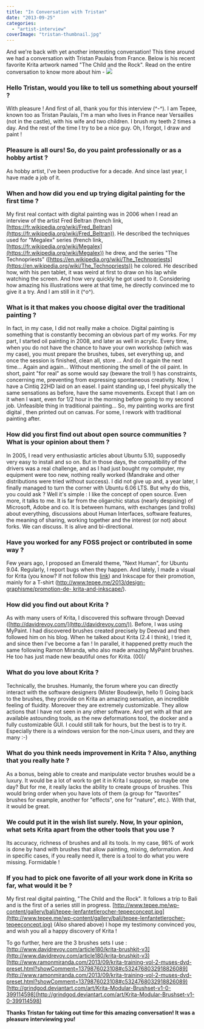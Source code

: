```yaml
---
title: "In Conversation with Tristan"
date: "2013-09-25"
categories: 
  - "artist-interview"
coverImage: "tristan-thumbnail.jpg"
---
```


And we're back with yet another interesting conversation! This time around we had a conversation with Tristan Paulais from France. Below is his recent favorite Krita artwork named "The Child and the Rock". Read on the entire conversation to know more about him - ![](/images/posts/2013/tepee-lenfantetlerocher-tepeeconcept.jpg)

### **Hello Tristan, would you like to tell us something about yourself ?**

With pleasure ! And first of all, thank you for this interview (^-^). I am Tepee, known too as Tristan Paulais, I'm a man who lives in France near Versailles (not in the castle), with his wife and two children. I brush my teeth 2 times a day. And the rest of the time I try to be a nice guy. Oh, I forgot, I draw and paint !

### **Pleasure is all ours! So, do you paint professionally or as a hobby artist ?**

As hobby artist, I've been productive for a decade. And since last year, I have made a job of it.

### **When and how did you end up trying digital painting for the first time ?**

My first real contact with digital painting was in 2006 when I read an interview of the artist Fred Beltran (french link, [https://fr.wikipedia.org/wiki/Fred_Beltran](https://fr.wikipedia.org/wiki/Fred_Beltran)). He described the techniques used for "Megalex" series (french link, [https://fr.wikipedia.org/wiki/Megalex](https://fr.wikipedia.org/wiki/Megalex)) he drew, and the series "The Technopriests" ([https://en.wikipedia.org/wiki/The_Technopriests](https://en.wikipedia.org/wiki/The_Technopriests)) he colored. He described how, with his pen tablet, it was weird at first to draw on his lap while watching the screen. And how very quickly he got used to it. Considering how amazing his illustrations were at that time, he directly convinced me to give it a try. And I am still in it (^o^).

### **What is it that makes you choose digital over the traditional painting ?**

In fact, in my case, I did not really make a choice. Digital painting is something that is constantly becoming an obvious part of my works. For my part, I started oil painting in 2008, and later as well in acrylic. Every time, when you do not have the chance to have your own workshop (which was my case), you must prepare the brushes, tubes, set everything up, and once the session is finished, clean all, store ... And do it again the next time... Again and again... Without mentioning the smell of the oil paint. In short, paint "for real" as some would say (beware the troll !) has constraints, concerning me, preventing from expressing spontaneous creativity. Now, I have a Cintiq 22HD laid on an easel. I paint standing up, I feel physically the same sensations as before, have the same movements. Except that I am on it when I want, even for 1/2 hour in the morning before going to my second job. Unfeasible thing in traditional painting... So, my painting works are first digital , then printed out on canvas. For some, I rework with traditional painting after.

### **How did you first find out about open source communities ? What is your opinion about them ?**

In 2005, I read very enthusiastic articles about Ubuntu 5.10, supposedly very easy to install and so on. But in those days, the compatibility of the drivers was a real challenge, and as I had just bought my computer, my equipment were too new, nothing really worked (Mandrake and other distributions were tried without success). I did not give up and, a year later, I finally managed to turn the corner with Ubuntu 6.06 LTS. But why do this, you could ask ? Well it's simple : I like the concept of open source. Even more, it talks to me. It is far from the oligarchic status (nearly despising) of Microsoft, Adobe and co. It is between humans, with exchanges (and trolls) about everything, discussions about Human Interfaces, software features, the meaning of sharing, working together and the interest (or not) about forks. We can discuss. It is alive and bi-directional.

### **Have you worked for any FOSS project or contributed in some way ?**

Few years ago, I proposed an Emerald theme, "Next Human", for Ubuntu 9.04. Regularly, I report bugs when they happen. And lately, I made a visual for Krita (you know? If not follow this [link](http://www.zazzle.com/open_creativity_tshirt-235131611549923668)) and Inkscape for their promotion, mainly for a T-shirt ([http://www.tepee.me/2013/design-graphisme/promotion-de- krita-and-inkscape/](http://www.tepee.me/2013/design-graphisme/promotion-de-%20krita-and-inkscape/)).

### **How did you find out about Krita ?**

As with many users of Krita, I discovered this software through Deevad ([http://davidrevoy.com/](http://davidrevoy.com/)). Before, I was using MyPaint. I had discovered brushes created precisely by Deevad and then followed him on his blog. When he talked about Krita (2.4 I think), I tried it, and since then I've become a fan ! In parallel, it happened pretty much the same following Ramon Miranda, who also made amazing MyPaint brushes. He too has just made new beautiful ones for Krita. (00)/

### **What do you love about Krita ?**

Technically, the brushes. Humanly, the forum where you can directly interact with the software designers (Mister Boudewijn, hello !) Going back to the brushes, they provide on Krita an amazing sensation, an incredible feeling of fluidity. Moreover they are extremely customizable. They allow actions that I have not seen in any other software. And yet with all that are available astounding tools, as the new deformations tool, the docker and a fully customizable GUI. I could still talk for hours, but the best is to try it. Especially there is a windows version for the non-Linux users, and they are many :-)

### **What do you think needs improvement in Krita ? Also, anything that you really hate ?**

As a bonus, being able to create and manipulate vector brushes would be a luxury. It would be a lot of work to get it in Krita I suppose, so maybe one day? But for me, it really lacks the ability to create groups of brushes. This would bring order when you have lots of them (a group for "favorites" brushes for example, another for "effects", one for "nature", etc.). With that, it would be great.

### **We could put it in the wish list surely. Now, In your opinion, what sets Krita apart from the other tools that you use ?**

Its accuracy, richness of brushes and all its tools. In my case, 98% of work is done by hand with brushes that allow painting, mixing, deformation. And in specific cases, if you really need it, there is a tool to do what you were missing. Formidable !

### **If you had to pick one favorite of all your work done in Krita so far, what would it be ?**

My first real digital painting, "The Child and the Rock". It follows a trip to Bali and is the first of a series still in progress. [http://www.tepee.me/wp-content/gallery/bali/tepee-lenfantetlerocher-tepeeconcept.jpg](http://www.tepee.me/wp-content/gallery/bali/tepee-lenfantetlerocher-tepeeconcept.jpg) (Also shared above) I hope my testimony convinced you, and wish you all a happy discovery of Krita !

To go further, here are the 3 brushes sets I use : [http://www.davidrevoy.com/article180/krita-brushkit-v3](http://www.davidrevoy.com/article180/krita-brushkit-v3) [http://www.ramonmiranda.com/2013/09/krita-training-vol-2-muses-dvd-preset.html?showComment=1379876023108#c5324768032918826089](http://www.ramonmiranda.com/2013/09/krita-training-vol-2-muses-dvd-preset.html?showComment=1379876023108#c5324768032918826089) [http://grindgod.deviantart.com/art/Krita-Modular-Brushset-v1-0-399114598](http://grindgod.deviantart.com/art/Krita-Modular-Brushset-v1-0-399114598)

**Thanks Tristan for taking out time for this amazing conversation! It was a pleasure interviewing you!**
